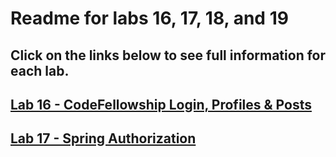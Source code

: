 # Readme for labs 16, 17, 18, and 19

## Click on the links below to see full information for each lab.

## [Lab 16 - CodeFellowship Login, Profiles & Posts](readme/README-16.md)

## [Lab 17 - Spring Authorization](readme/README-17.md)